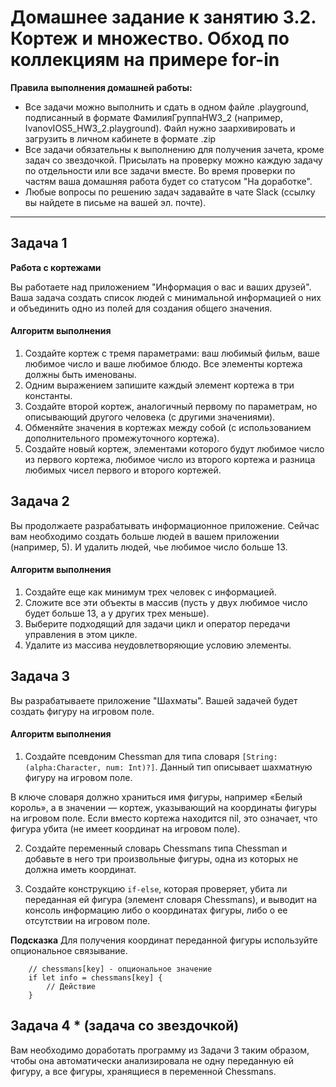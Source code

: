 # Домашнее задание к занятию 3.2. Кортеж и множество. Обход по коллекциям на примере for-in

**Правила выполнения домашней работы:** 
* Все задачи можно выполнить и сдать в одном файле .playground, подписанный в формате ФамилияГруппаHW3_2 (например, IvanovIOS5_HW3_2.playground). Файл нужно заархивировать и загрузить в личном кабинете в формате .zip
* Все задачи обязательны к выполнению для получения зачета, кроме задач со звездочкой. Присылать на проверку можно каждую задачу по отдельности или все задачи вместе. Во время проверки по частям ваша домашняя работа будет со статусом "На доработке".
* Любые вопросы по решению задач задавайте в чате Slack (ссылку вы найдете в письме на вашей эл. почте).

---
## Задача 1
**Работа с кортежами**

Вы работаете над приложением "Информация о вас и ваших друзей". Ваша задача создать список людей с минимальной информацией о них и объединить одно из полей для создания общего значения.

#### Алгоритм выполнения
1. Создайте кортеж с тремя параметрами: ваш любимый фильм, ваше любимое число и ваше любимое блюдо. Все элементы кортежа должны быть именованы.
2. Одним выражением запишите каждый элемент кортежа в три константы.
3. Создайте второй кортеж, аналогичный первому по параметрам, но описывающий другого человека (с другими значениями).
4. Обменяйте значения в кортежах между собой (с использованием дополнительного промежуточного кортежа).
5. Создайте новый кортеж, элементами которого будут любимое число из первого кортежа, любимое число из второго кортежа и разница любимых чисел первого и второго кортежей.

## Задача 2
Вы продолжаете разрабатывать информационное приложение. Сейчас вам необходимо создать больше людей в вашем приложении (например, 5). И удалить людей, чье любимое число больше 13.

#### Алгоритм выполнения
1. Создайте еще как минимум трех человек с информацией.
2. Сложите все эти объекты в массив (пусть у двух любимое число будет больше 13, а у других трех меньше).
3. Выберите подходящий для задачи цикл и оператор передачи управления в этом цикле.
4. Удалите из массива неудовлетворяющие условию элементы.


## Задача 3
Вы разрабатываете приложение "Шахматы". Вашей задачей будет создать фигуру на игровом поле. 

#### Алгоритм выполнения

1. Создайте псевдоним Chessman для типа словаря `[String: (alpha:Character, num: Int)?]`. Данный тип описывает шахматную фигуру на игровом поле. 

В ключе словаря должно храниться имя фигуры, например «Белый король», а в значении — кортеж, указывающий на координаты фигуры на игровом поле. Если вместо кортежа находится nil, это означает, что фигура убита (не имеет координат на игровом поле).

2. Создайте переменный словарь Chessmans типа Chessman и добавьте в него три произвольные фигуры, одна из которых не должна иметь координат.

3. Создайте конструкцию `if-else`, которая проверяет, убита ли переданная ей фигура (элемент словаря Chessmans), и выводит на консоль информацию либо о координатах фигуры, либо о ее отсутствии на игровом поле.

**Подсказка**
Для получения координат переданной фигуры используйте опциональное связывание.

```
    // chessmans[key] - опциональное значение
    if let info = chessmans[key] {
        // Действие
    }
```

## Задача 4 * (задача со звездочкой)

Вам необходимо доработать программу из Задачи 3 таким образом, чтобы она автоматически анализировала не одну переданную ей фигуру, а все фигуры, хранящиеся в переменной Chessmans.
